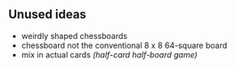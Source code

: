 ## Unused ideas

* weirdly shaped chessboards
* chessboard not the conventional 8 x 8 64-square board
* mix in actual cards *(half-card half-board game)*
